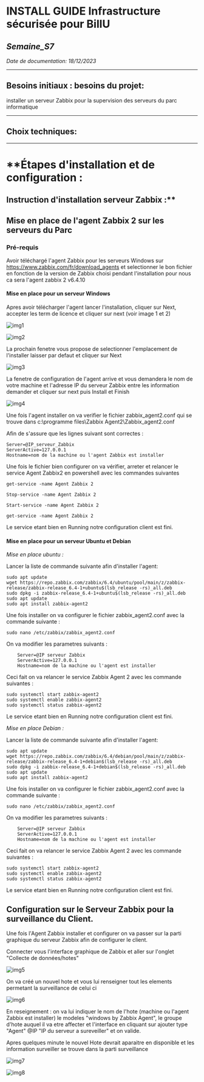 # **INSTALL GUIDE Infrastructure sécurisée pour BillU**
## _Semaine_S7_
_Date de documentation: 18/12/2023_
__________

## **Besoins initiaux : besoins du projet:**
installer un serveur Zabbix pour la supervision des serveurs du parc informatique
___________

## **Choix techniques:**

_______________
# **Étapes d'installation et de configuration : 

## Instruction d'installation serveur Zabbix :**



## Mise en place de l'agent Zabbix 2 sur les serveurs du Parc
### **Pré-requis**
Avoir téléchargé l'agent Zabbix pour les serveurs Windows sur https://www.zabbix.com/fr/download_agents et selectionner le bon fichier en fonction de la version de Zabbix choisi pendant l'installation pour nous ca sera l'agent zabbix 2 v6.4.10

#### Mise en place pour un serveur Windows

Apres avoir télécharger l'agent lancer l'installation, cliquer sur Next, accepter les term de licence et cliquer sur next (voir image 1 et 2)

![img1](https://github.com/michaelc31/Projet-image/blob/main/Nouveau%20dossier/Zabbix1.JPG?raw=true)

![img2](https://github.com/michaelc31/Projet-image/blob/main/Nouveau%20dossier/Zabbix2.JPG?raw=true)

La prochain fenetre vous propose de selectionner l'emplacement de l'installer laisser par defaut et cliquer sur Next 

![img3](https://github.com/michaelc31/Projet-image/blob/main/Nouveau%20dossier/Zabbix3.JPG?raw=true)

La fenetre de configuration de l'agent arrive et vous demandera le nom de votre machine et l'adresse IP du serveur Zabbix entre les information demander et cliquer sur next puis Install et Finish

![img4](https://github.com/michaelc31/Projet-image/blob/main/Nouveau%20dossier/Zabbix4.JPG?raw=true)

Une fois l'agent installer on va verifier le fichier zabbix_agent2.conf qui se trouve dans c:\programme files\Zabbix Agent2\Zabbix_agent2.conf

Afin de s'assure que les lignes suivant sont correctes :

    Server=@IP_serveur_Zabbix
    ServerActive=127.0.0.1
    Hostname=nom de la machine ou l'agent Zabbix est installer

Une fois le fichier bien configurer on va vérifier, arreter et relancer le service Agent Zabbix2 en powershell avec les commandes suivantes

  `get-service -name Agent Zabbix 2`
  
  `Stop-service -name Agent Zabbix 2`
  
  `Start-service -name Agent Zabbix 2`

  `get-service -name Agent Zabbix 2`

Le service etant bien en Running notre configuration client est fini.

#### Mise en place pour un serveur Ubuntu et Debian
*Mise en place ubuntu :*

Lancer la liste de commande suivante afin d'installer l'agent:
  
    sudo apt update
    wget https://repo.zabbix.com/zabbix/6.4/ubuntu/pool/main/z/zabbix-release/zabbix-release_6.4-1+ubuntu$(lsb_release -rs)_all.deb
    sudo dpkg -i zabbix-release_6.4-1+ubuntu$(lsb_release -rs)_all.deb
    sudo apt update
    sudo apt install zabbix-agent2

Une fois installer on va configurer le fichier zabbix_agent2.conf avec la commande suivante :

    sudo nano /etc/zabbix/zabbix_agent2.conf

On va modifier les parametres suivants :

	    Server=@IP serveur Zabbix
 	    ServerActive=127.0.0.1
	    Hostname=nom de la machine ou l'agent est installer

Ceci fait on va relancer le service Zabbix Agent 2 avec les commande suivantes :

    sudo systemctl start zabbix-agent2
    sudo systemctl enable zabbix-agent2
    sudo systemctl status zabbix-agent2

Le service etant bien en Running notre configuration client est fini.

*Mise en place Debian :*

Lancer la liste de commande suivante afin d'installer l'agent:

    sudo apt update
    wget https://repo.zabbix.com/zabbix/6.4/debian/pool/main/z/zabbix-release/zabbix-release_6.4-1+debian$(lsb_release -rs)_all.deb
    sudo dpkg -i zabbix-release_6.4-1+debian$(lsb_release -rs)_all.deb
    sudo apt update
    sudo apt install zabbix-agent2

Une fois installer on va configurer le fichier zabbix_agent2.conf avec la commande suivante :

    sudo nano /etc/zabbix/zabbix_agent2.conf

On va modifier les parametres suivants :

	    Server=@IP serveur Zabbix
 	    ServerActive=127.0.0.1
	    Hostname=nom de la machine ou l'agent est installer
 
Ceci fait on va relancer le service Zabbix Agent 2 avec les commande suivantes :

    sudo systemctl start zabbix-agent2
    sudo systemctl enable zabbix-agent2
    sudo systemctl status zabbix-agent2

Le service etant bien en Running notre configuration client est fini.

## Configuration sur le Serveur Zabbix pour la surveillance du Client.

Une fois l'Agent Zabbix installer et configurer on va passer sur la parti graphique du serveur Zabbix afin de configurer le client.

Connecter vous l'interface graphique de Zabbix et aller sur l'onglet "Collecte de données/hotes" 

![img5](https://github.com/michaelc31/Projet-image/blob/main/Nouveau%20dossier/Zabbix5.JPG?raw=true)

On va créé un nouvel hote et vous lui renseigner tout les elements permetant la surveillance de celui ci

![img6](https://github.com/michaelc31/Projet-image/blob/main/Nouveau%20dossier/Zabbix6.JPG?raw=true)

En reseignement : on va lui indiquer le nom de l'hote (machine ou l'agent Zabbix est installer) le modeles "windows by Zabbix Agent", le groupe d'hote auquel il va etre affecter et l'interface en cliquant sur ajouter type "Agent" @IP "IP du serveur a sureveiller"  et on valide.

Apres quelques minute le nouvel Hote devrait aparaitre en disponible et les information surveiller se trouve dans la parti surveillance

![img7](https://github.com/michaelc31/Projet-image/blob/main/Nouveau%20dossier/Zabbix7.JPG?raw=true)

![img8](https://github.com/michaelc31/Projet-image/blob/main/Nouveau%20dossier/Zabbix8.JPG?raw=true)

